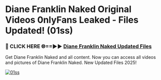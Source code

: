 # Diane Franklin Naked Original Videos 0nlyFans Leaked - Files Updated! (01ss)

<h3>🔴 CLICK HERE 🌐==►► <a href="https://tinyurl.com/yckcrads" rel="nofollow">Diane Franklin Naked Updated Files</a></h3>

Get Diane Franklin Naked and all content. Now you can access all videos and pictures of Diane Franklin Naked. New Updated Files 2025!

[![01ss](https://i.imgur.com/hpKpOFt.gif)](https://tinyurl.com/yckcrads)
